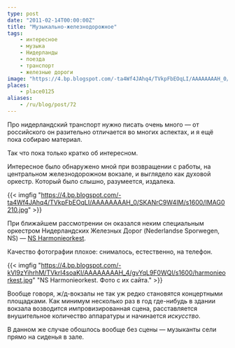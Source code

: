 ```yaml
---
type: post
date: "2011-02-14T00:00:00Z"
title: "Музыкально-железнодорожное"
tags:
    - интересное
    - музыка
    - Нидерланды
    - поезда
    - транспорт
    - железные дороги
image: "https://4.bp.blogspot.com/-ta4Wf4JAhq4/TVkpFbEOqLI/AAAAAAAAH_0/SKANrC9W4IM/s1600/IMAG0210.jpg"
places:
    - place0125
aliases:
    - /ru/blog/post/72
---
```


Про нидерландский транспорт нужно писать очень много — от российского он разительно отличается во многих аспектах, и я ещё пока собираю материал.

Так что пока только кратко об интересном.

Интересное было обнаружено мной при возвращении с работы, на центральном железнодорожном вокзале, и выглядело как духовой оркестр. Который было слышно, разумеется, издалека.

{{< imgfig "https://4.bp.blogspot.com/-ta4Wf4JAhq4/TVkpFbEOqLI/AAAAAAAAH_0/SKANrC9W4IM/s1600/IMAG0210.jpg" >}}

<!--more-->

При ближайшем рассмотрении он оказался неким специальным оркестром Нидерландских Железных Дорог (Nederlandse Sporwegen, NS) — [NS Harmonieorkest](http://www.nsharmonie.nl/).

Качество фотографии плохое: снималось, естественно, на телефон.

{{< imgfig "https://4.bp.blogspot.com/-kVl9zYihrhM/TVkrI4soaKI/AAAAAAAAH_4/gvYqL9F0WQI/s1600/harmonieorkest.jpg" "NS Harmonieorkest. Фото с их сайта." >}}

Вообще говоря, ж/д-вокзалы не так уж редко становятся концертными площадками. Как минимум несколько раз в год где-нибудь в здании вокзала возводится импровизированная сцена, расставляется внушительное количество аппаратуры и начинается *искусство*.

В данном же случае обошлось вообще без сцены — музыканты сели прямо на сиденья в зале.
